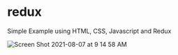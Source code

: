 # redux
Simple Example using HTML, CSS, Javascript and Redux

![Screen Shot 2021-08-07 at 9 14 58 AM](https://user-images.githubusercontent.com/65754324/128581709-94f564ec-dad1-4cdb-95da-0d14eb8da7bd.png)
